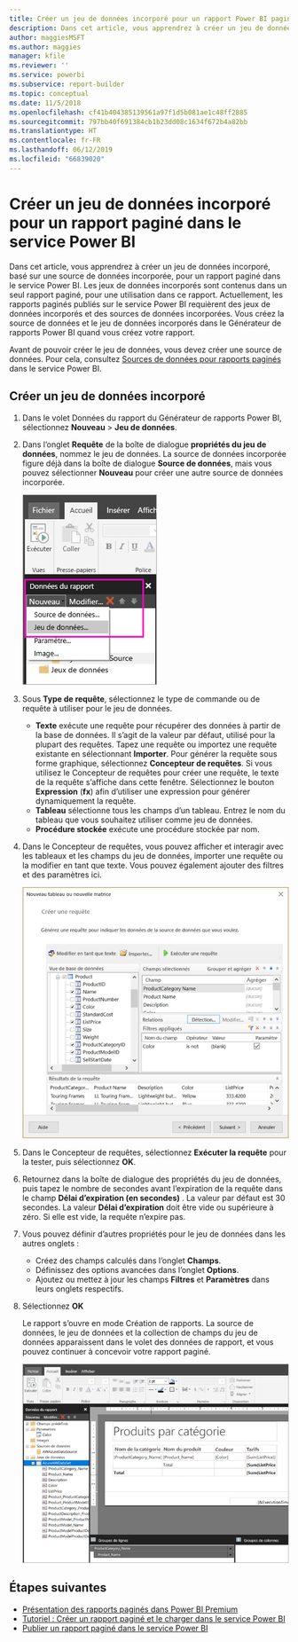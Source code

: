 ```yaml
---
title: Créer un jeu de données incorporé pour un rapport Power BI paginé
description: Dans cet article, vous apprendrez à créer un jeu de données incorporé, basé sur une source de données incorporée, pour un rapport paginé dans le service Power BI.
author: maggiesMSFT
ms.author: maggies
manager: kfile
ms.reviewer: ''
ms.service: powerbi
ms.subservice: report-builder
ms.topic: conceptual
ms.date: 11/5/2018
ms.openlocfilehash: cf41b404385139561a97f1d5b081ae1c48ff2885
ms.sourcegitcommit: 797bb40f691384cb1b23dd08c1634f672b4a82bb
ms.translationtype: HT
ms.contentlocale: fr-FR
ms.lasthandoff: 06/12/2019
ms.locfileid: "66839020"
---
```

# <a name="create-an-embedded-dataset-for-a-paginated-report-in-the-power-bi-service"></a>Créer un jeu de données incorporé pour un rapport paginé dans le service Power BI

Dans cet article, vous apprendrez à créer un jeu de données incorporé, basé sur une source de données incorporée, pour un rapport paginé dans le service Power BI. Les jeux de données incorporés sont contenus dans un seul rapport paginé, pour une utilisation dans ce rapport. Actuellement, les rapports paginés publiés sur le service Power BI requièrent des jeux de données incorporés et des sources de données incorporées. Vous créez la source de données et le jeu de données incorporés dans le Générateur de rapports Power BI quand vous créez votre rapport. 

Avant de pouvoir créer le jeu de données, vous devez créer une source de données. Pour cela, consultez [Sources de données pour rapports paginés](paginated-reports-embedded-data-source.md) dans le service Power BI.
  
## <a name="create-an-embedded-dataset"></a>Créer un jeu de données incorporé
  
1. Dans le volet Données du rapport du Générateur de rapports Power BI, sélectionnez **Nouveau** > **Jeu de données**.

1. Dans l’onglet **Requête** de la boîte de dialogue **propriétés du jeu de données**, nommez le jeu de données. La source de données incorporée figure déjà dans la boîte de dialogue **Source de données**, mais vous pouvez sélectionner **Nouveau** pour créer une autre source de données incorporée.
 
   ![Nouveau jeu de données](media/paginated-reports-create-embedded-dataset/power-bi-paginated-new-dataset.png)  

3. Sous **Type de requête**, sélectionnez le type de commande ou de requête à utiliser pour le jeu de données. 
    - **Texte** exécute une requête pour récupérer des données à partir de la base de données. Il s’agit de la valeur par défaut, utilisé pour la plupart des requêtes. Tapez une requête ou importez une requête existante en sélectionnant **Importer**. Pour générer la requête sous forme graphique, sélectionnez **Concepteur de requêtes**. Si vous utilisez le Concepteur de requêtes pour créer une requête, le texte de la requête s’affiche dans cette fenêtre. Sélectionnez le bouton **Expression** (**fx**) afin d’utiliser une expression pour générer dynamiquement la requête. 
    - **Tableau** sélectionne tous les champs d’un tableau. Entrez le nom du tableau que vous souhaitez utiliser comme jeu de données.
    - **Procédure stockée** exécute une procédure stockée par nom.

4. Dans le Concepteur de requêtes, vous pouvez afficher et interagir avec les tableaux et les champs du jeu de données, importer une requête ou la modifier en tant que texte. Vous pouvez également ajouter des filtres et des paramètres ici. 

    ![Concepteur de requêtes](media/paginated-reports-create-embedded-dataset/power-bi-paginated-embedded-dataset-edit-query.png)

5. Dans le Concepteur de requêtes, sélectionnez **Exécuter la requête** pour la tester, puis sélectionnez **OK**.

1. Retournez dans la boîte de dialogue des propriétés du jeu de données, puis tapez le nombre de secondes avant l’expiration de la requête dans le champ **Délai d’expiration (en secondes)** . La valeur par défaut est 30 secondes. La valeur **Délai d’expiration** doit être vide ou supérieure à zéro. Si elle est vide, la requête n’expire pas.

7.  Vous pouvez définir d’autres propriétés pour le jeu de données dans les autres onglets :
    - Créez des champs calculés dans l’onglet **Champs**.
    - Définissez des options avancées dans l’onglet **Options**.
    - Ajoutez ou mettez à jour les champs **Filtres** et **Paramètres** dans leurs onglets respectifs.

8. Sélectionnez **OK**
 
   Le rapport s’ouvre en mode Création de rapports. La source de données, le jeu de données et la collection de champs du jeu de données apparaissent dans le volet des données de rapport, et vous pouvez continuer à concevoir votre rapport paginé.  

    ![Jeu de données en mode Création de rapport](media/paginated-reports-create-embedded-dataset/power-bi-paginated-embedded-dataset-report-design-view.png) 
 
## <a name="next-steps"></a>Étapes suivantes 

- [Présentation des rapports paginés dans Power BI Premium](paginated-reports-report-builder-power-bi.md)  
- [Tutoriel : Créer un rapport paginé et le charger dans le service Power BI](paginated-reports-quickstart-aw.md)
- [Publier un rapport paginé dans le service Power BI](paginated-reports-save-to-power-bi-service.md)


